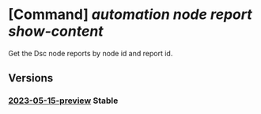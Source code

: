 # [Command] _automation node report show-content_

Get the Dsc node reports by node id and report id.

## Versions

### [2023-05-15-preview](/Resources/mgmt-plane/L3N1YnNjcmlwdGlvbnMve30vcmVzb3VyY2Vncm91cHMve30vcHJvdmlkZXJzL21pY3Jvc29mdC5hdXRvbWF0aW9uL2F1dG9tYXRpb25hY2NvdW50cy97fS9ub2Rlcy97fS9yZXBvcnRzL3t9L2NvbnRlbnQ=/2023-05-15-preview.xml) **Stable**

<!-- mgmt-plane /subscriptions/{}/resourcegroups/{}/providers/microsoft.automation/automationaccounts/{}/nodes/{}/reports/{}/content 2023-05-15-preview -->

